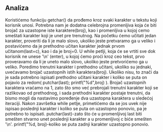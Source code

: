 ## Analiza
Koristićemo funkciju getchar() da prođemo kroz svaki karakter u tekstu koji korisnik unosi. Potrebna nam je dodatna celebrojna promenljiva koja će biti brojač za uzastopne iste karaktere(broj), kao i promenljiva u kojoj cemo smeštati karakter koji je unet pre trenutnog. Na početku ćemo učitati jedan karakter, proveriti da li je malo slovo, ukoliko jeste pretvaramo ga u veliko i postavićemo da je prethodno učitan karakter jednak prvom učitanom(last=c), kao i da je broj=0.
U while petlji, koja će se vrtiti sve dok korisnik ne unese '\n' (enter), u kojoj ćemo proći kroz ceo tekst, prvo proveravamo da li je uneto malo slovo, ukoliko jeste pretvorićemo ga u veliko. Poredimo trenutni karakter i prethodno učitani, ukoliko su jednaki, uvećavamo brojač uzastopnih istih karaktera(broj). Ukoliko nisu, to znači da je sada potrebno ispisati prethodno učitani karakter i koliko se puta on pojavio za redom( putchar(last); printf("%d",broj) ). Brojač uzastopnih karaktera vraćamo na 1, zato što smo već prebrojali trenutni karakter koji se razlikovao od prethodnog, i sada prethodni karakter postaje trenutni, da bismo mogli da nastavimo poređenje dva uzastopna karaktera u sledećoj iteraciji. Nakon završetka while petlje, primetićemo da se jos uvek nije ispisao poslednji karakter i koliko se puta on uzastopno ponovio, pa je potrebno to ispisati. putchar(last)-zato što će u promenljivoj last biti smešten stvarno unet poslednji karakter a u promenljivoj c biće smešten '\n'. printf("%d, broj)-koliko se puta zadnji karakter uzastopno ponovio.
